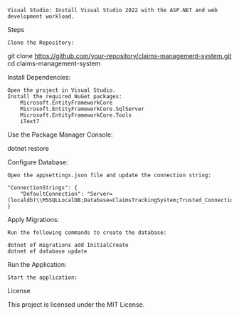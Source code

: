     Visual Studio: Install Visual Studio 2022 with the ASP.NET and web development workload.

Steps

    Clone the Repository:

git clone https://github.com/your-repository/claims-management-system.git
cd claims-management-system

Install Dependencies:

    Open the project in Visual Studio.
    Install the required NuGet packages:
        Microsoft.EntityFrameworkCore
        Microsoft.EntityFrameworkCore.SqlServer
        Microsoft.EntityFrameworkCore.Tools
        iText7

Use the Package Manager Console:

dotnet restore

Configure Database:

    Open the appsettings.json file and update the connection string:

    "ConnectionStrings": {
        "DefaultConnection": "Server=(localdb)\\MSSQLLocalDB;Database=ClaimsTrackingSystem;Trusted_Connection=True;"
    }

Apply Migrations:

    Run the following commands to create the database:

    dotnet ef migrations add InitialCreate
    dotnet ef database update

Run the Application:

    Start the application:

License

This project is licensed under the MIT License.
